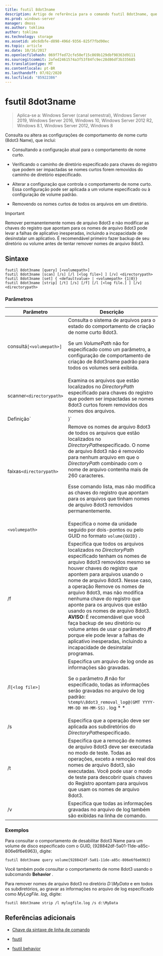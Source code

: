 ```yaml
---
title: fsutil 8dot3name
description: Artigo de referência para o comando fsutil 8dot3name, que consulta ou altera as configurações de comportamento de nome curto (8dot3 Name).
ms.prod: windows-server
manager: dmoss
ms.author: toklima
author: toklima
ms.technology: storage
ms.assetid: a0c6dbfe-d898-496d-9356-825f7fbd90ec
ms.topic: article
ms.date: 10/16/2017
ms.openlocfilehash: 069f7fed72cfe50ef15c869b129dbf98363d9111
ms.sourcegitcommit: 2afed2461574a3f53f84fc9ec28d86df3b335685
ms.translationtype: MT
ms.contentlocale: pt-BR
ms.lasthandoff: 07/02/2020
ms.locfileid: "85922386"
---
```

# <a name="fsutil-8dot3name"></a>fsutil 8dot3name

> Aplica-se a: Windows Server (canal semestral), Windows Server 2019, Windows Server 2016, Windows 10, Windows Server 2012 R2, Windows 8.1, Windows Server 2012, Windows 8

Consulta ou altera as configurações de comportamento de nome curto (8dot3 Name), que inclui:

- Consultando a configuração atual para o comportamento de nome curto.

- Verificando o caminho de diretório especificado para chaves do registro que podem ser impactadas se nomes curtos forem removidos do caminho de diretório especificado.

- Alterar a configuração que controla o comportamento de nome curto. Essa configuração pode ser aplicada a um volume especificado ou à configuração de volume padrão.

- Removendo os nomes curtos de todos os arquivos em um diretório.

> [!IMPORTANT]
> Remover permanentemente nomes de arquivo 8dot3 e não modificar as chaves do registro que apontam para os nomes de arquivo 8dot3 pode levar a falhas de aplicativo inesperadas, incluindo a incapacidade de desinstalar um aplicativo. É recomendável primeiro fazer backup de seu diretório ou volume antes de tentar remover nomes de arquivo 8dot3.

## <a name="syntax"></a>Sintaxe

```
fsutil 8dot3name [query] [<volumepath>]
fsutil 8dot3name [scan] [/s] [/l [<log file>] ] [/v] <directorypath>
fsutil 8dot3name [set] { <defaultvalue> | <volumepath> {1|0}}
fsutil 8dot3name [strip] [/t] [/s] [/f] [/l [<log file.] ] [/v] <directorypath>
```

### <a name="parameters"></a>Parâmetros

| Parâmetro | Descrição |
| --------- | ----------- |
| consultá`[<volumepath>]` | Consulta o sistema de arquivos para o estado do comportamento de criação de nome curto 8dot3.<p>Se um *VolumePath* não for especificado como um parâmetro, a configuração de comportamento de criação de 8dot3name padrão para todos os volumes será exibida. |
| scanner`<directorypath>` | Examina os arquivos que estão localizados no *DirectoryPath* especificado para chaves do registro que podem ser impactadas se nomes 8dot3 curtos forem removidos dos nomes dos arquivos. |
| Definição`<defaultvalue> | <volumepath>}` | Altera o comportamento do sistema de arquivos para a criação de nome 8dot3 nas seguintes instâncias:<ul><li>Quando *DefaultValue* é especificado, a chave do registro, **HKLM\System\CurrentControlSet\Control\FileSystem\NtfsDisable8dot3NameCreationNtfsDisable8dot3NameCreationNtfsDisable8dot3NameCreation**, é definida como *DefaultValue*.<p>O *DefaultValue* pode ter os seguintes valores:<ul><li>**0**: habilita a criação de nome 8dot3 para todos os volumes no sistema.</li><li>**1**: desabilita a criação de nome 8dot3 para todos os volumes no sistema.</li><li>**2**: define a criação de nome 8dot3 em uma base por volume.</li><li>**3**: desabilita a criação de nome 8dot3 para todos os volumes, exceto o volume do sistema.</li></ul><li>Quando um *VolumePath* é especificado, os volumes especificados em disco sinalizam Propriedades de 8dot3name são definidos para habilitar a criação de nome 8dot3 para um volume especificado (**0**) ou definido para desabilitar a criação de nome 8dot3 no volume especificado (**1**).<p>Você deve definir o comportamento padrão do sistema de arquivos para a criação de nome 8dot3 para o valor **2** antes de habilitar ou desabilitar a criação de nome 8dot3 para um volume especificado.</li></ul> |
| faixas`<directorypath>` | Remove os nomes de arquivo 8dot3 de todos os arquivos que estão localizados no *DirectoryPath*especificado. O nome de arquivo 8dot3 não é removido para nenhum arquivo em que o *DirectoryPath* combinado com o nome de arquivo contenha mais de 260 caracteres.<p>Esse comando lista, mas não modifica as chaves do registro que apontam para os arquivos que tinham nomes de arquivo 8dot3 removidos permanentemente. |
| `<volumepath>` | Especifica o nome da unidade seguido por dois-pontos ou pelo GUID no formato `volume{GUID}` . |
| /f | Especifica que todos os arquivos localizados no *DirectoryPath* especificado tenham os nomes de arquivo 8dot3 removidos mesmo se houver chaves do registro que apontem para arquivos usando o nome de arquivo 8dot3. Nesse caso, a operação Remove os nomes de arquivo 8dot3, mas não modifica nenhuma chave do registro que aponte para os arquivos que estão usando os nomes de arquivo 8dot3. **AVISO:** É recomendável que você faça backup de seu diretório ou volume antes de usar o parâmetro **/f** porque ele pode levar a falhas de aplicativo inesperadas, incluindo a incapacidade de desinstalar programas. |
| /l`[<log file>]` | Especifica um arquivo de log onde as informações são gravadas.<p>Se o parâmetro **/l** não for especificado, todas as informações serão gravadas no arquivo de log padrão: `%temp%\8dot3_removal_log@(GMT YYYY-MM-DD HH-MM-SS)` . log * * |
| /s | Especifica que a operação deve ser aplicada aos subdiretórios do *DirectoryPath*especificado. |
| /t | Especifica que a remoção de nomes de arquivo 8dot3 deve ser executada no modo de teste. Todas as operações, exceto a remoção real dos nomes de arquivo 8dot3, são executadas. Você pode usar o modo de teste para descobrir quais chaves do Registro apontam para arquivos que usam os nomes de arquivo 8dot3. |
| /v | Especifica que todas as informações gravadas no arquivo de log também são exibidas na linha de comando. |

### <a name="examples"></a>Exemplos

Para consultar o comportamento de desabilitar 8dot3 Name para um volume de disco especificado com o GUID, {928842df-5a01-11de-a85c-806e6f6e6963}, digite:

```
fsutil 8dot3name query volume{928842df-5a01-11de-a85c-806e6f6e6963}
```

Você também pode consultar o comportamento de nome 8dot3 usando o subcomando **Behavior** .

Para remover nomes de arquivo 8dot3 no diretório *D:\MyData* e em todos os subdiretórios, ao gravar as informações no arquivo de log especificado como *MyLogFile. log*, digite:

```
fsutil 8dot3name strip /l mylogfile.log /s d:\MyData
```

## <a name="additional-references"></a>Referências adicionais

- [Chave da sintaxe de linha de comando](command-line-syntax-key.md)

- [fsutil](fsutil.md)

- [fsutil behavior](fsutil-behavior.md)
